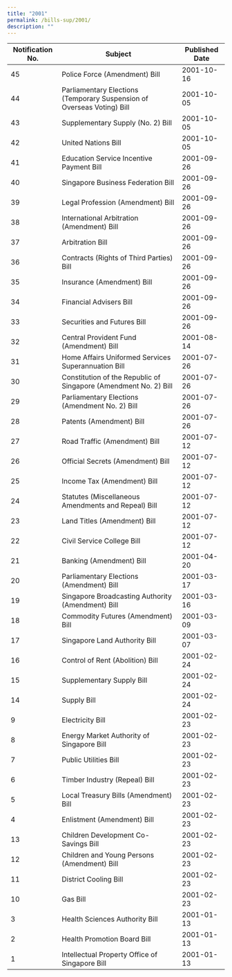 ```yaml
---
title: "2001"
permalink: /bills-sup/2001/
description: ""
---
```

|Notification No.|Subject|Published Date|
|---|---|---|
|45|Police Force (Amendment) Bill|2001-10-16|
|44|Parliamentary Elections (Temporary Suspension of Overseas Voting) Bill|2001-10-05|
|43|Supplementary Supply (No. 2) Bill|2001-10-05|
|42|United Nations Bill|2001-10-05|
|41|Education Service Incentive Payment Bill|2001-09-26|
|40|Singapore Business Federation Bill|2001-09-26|
|39|Legal Profession (Amendment) Bill|2001-09-26|
|38|International Arbitration (Amendment) Bill|2001-09-26|
|37|Arbitration Bill|2001-09-26|
|36|Contracts (Rights of Third Parties) Bill|2001-09-26|
|35|Insurance (Amendment) Bill|2001-09-26|
|34|Financial Advisers Bill|2001-09-26|
|33|Securities and Futures Bill|2001-09-26|
|32|Central Provident Fund (Amendment) Bill|2001-08-14|
|31|Home Affairs Uniformed Services Superannuation Bill|2001-07-26|
|30|Constitution of the Republic of Singapore (Amendment No. 2) Bill|2001-07-26|
|29|Parliamentary Elections (Amendment No. 2) Bill|2001-07-26|
|28|Patents (Amendment) Bill|2001-07-26|
|27|Road Traffic (Amendment) Bill|2001-07-12|
|26|Official Secrets (Amendment) Bill|2001-07-12|
|25|Income Tax (Amendment) Bill|2001-07-12|
|24|Statutes (Miscellaneous Amendments and Repeal) Bill|2001-07-12|
|23|Land Titles (Amendment) Bill|2001-07-12|
|22|Civil Service College Bill|2001-07-12|
|21|Banking (Amendment) Bill|2001-04-20|
|20|Parliamentary Elections (Amendment) Bill|2001-03-17|
|19|Singapore Broadcasting Authority (Amendment) Bill|2001-03-16|
|18|Commodity Futures (Amendment) Bill|2001-03-09|
|17|Singapore Land Authority Bill|2001-03-07|
|16|Control of Rent (Abolition) Bill|2001-02-24|
|15|Supplementary Supply Bill|2001-02-24|
|14|Supply Bill|2001-02-24|
|9|Electricity Bill|2001-02-23|
|8|Energy Market Authority of Singapore Bill|2001-02-23|
|7|Public Utilities Bill|2001-02-23|
|6|Timber Industry (Repeal) Bill|2001-02-23|
|5|Local Treasury Bills (Amendment) Bill|2001-02-23|
|4|Enlistment (Amendment) Bill|2001-02-23|
|13|Children Development Co-Savings Bill|2001-02-23|
|12|Children and Young Persons (Amendment) Bill|2001-02-23|
|11|District Cooling Bill|2001-02-23|
|10|Gas Bill|2001-02-23|
|3|Health Sciences Authority Bill|2001-01-13|
|2|Health Promotion Board Bill|2001-01-13|
|1|Intellectual Property Office of Singapore Bill|2001-01-13|